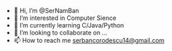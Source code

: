 - 👋 Hi, I’m @SerNamBan
- 👀 I’m interested in Computer Sience
- 🌱 I’m currently learning C/Java/Python
- 💞️ I’m looking to collaborate on ...
- 📫 How to reach me serbancorodescu14@gmail.com

<!---
SerNamBan/SerNamBan is a ✨ special ✨ repository because its `README.md` (this file) appears on your GitHub profile.
You can click the Preview link to take a look at your changes.
--->

